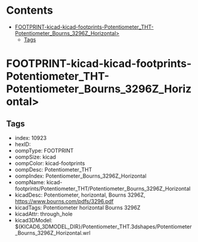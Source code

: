 



Contents
========

* [FOOTPRINT-kicad-kicad-footprints-Potentiometer_THT-Potentiometer_Bourns_3296Z_Horizontal>](#footprint-kicad-kicad-footprints-potentiometer_tht-potentiometer_bourns_3296z_horizontal)
	* [Tags](#tags)

# FOOTPRINT-kicad-kicad-footprints-Potentiometer_THT-Potentiometer_Bourns_3296Z_Horizontal>

## Tags

- index: 10923
- hexID: 
- oompType: FOOTPRINT
- oompSize: kicad
- oompColor: kicad-footprints
- oompDesc: Potentiometer_THT
- oompIndex: Potentiometer_Bourns_3296Z_Horizontal
- oompName: kicad-footprints/Potentiometer_THT/Potentiometer_Bourns_3296Z_Horizontal
- kicadDesc: Potentiometer, horizontal, Bourns 3296Z, https://www.bourns.com/pdfs/3296.pdf
- kicadTags: Potentiometer horizontal Bourns 3296Z
- kicadAttr: through_hole
- kicad3DModel: ${KICAD6_3DMODEL_DIR}/Potentiometer_THT.3dshapes/Potentiometer_Bourns_3296Z_Horizontal.wrl
